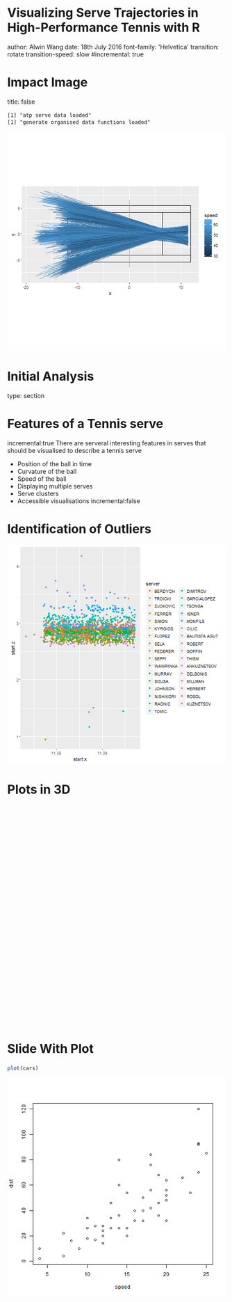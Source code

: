 
<style>
.midcenter {
    position: fixed;
    top: 50%;
    left: 50%;
}
</style>



Visualizing Serve Trajectories in High-Performance Tennis with R
=================================
author: Alwin  Wang
date: 18th July 2016
font-family: 'Helvetica'
transition: rotate
transition-speed: slow
#incremental: true

Impact Image
========================================================
title: false

```
[1] "atp serve data loaded"
[1] "generate organised data functions loaded"
```

![plot of chunk all_topdown_byspeed](Presentation_vis-serve-figure/all_topdown_byspeed-1.png)


Initial Analysis
========================================================
type: section

Features of a Tennis serve
========================================================
incremental:true
There are serveral interesting features in serves that should be visualised to describe a tennis serve
- Position of the ball in time
- Curvature of the ball
- Speed of the ball
- Displaying multiple serves
- Serve clusters
- Accessible visualisations
incremental:false

Identification of Outliers
========================================================
![plot of chunk outlier_frombehind](Presentation_vis-serve-figure/outlier_frombehind-1.png)

Plots in 3D
========================================================
<!--html_preserve--><div id="htmlwidget-7878" style="width:504px;height:504px;" class="plotly html-widget"></div>
<script type="application/json" data-for="htmlwidget-7878">{"x":{"data":[{"type":"scatter3d","inherit":false,"x":[11.3909554160798,9.28272461298879,7.25393596277921,5.30458946545104,3.43468512100429,1.64422292943895,-0.0667971092449875,-1.6983749950475,-3.25051072796862,-4.72320430800833,-4.80681704662803,-5.89479928363219,-6.95769402915844,-7.99550128320676,-9.00822104577716,-9.99585331686965,-10.9583980964842,-11.8958553846208,-12.8082251812796,-13.6955074864604],"y":[0.949315495386109,0.762687815887112,0.581770806767718,0.406564468027923,0.237068799667731,0.0732838016871402,-0.0847905259138493,-0.237154183135239,-0.383807169977025,-0.524749486439209,-0.5328061570661,-0.636504518504039,-0.740695450380012,-0.845378952694019,-0.95055502544606,-1.05622366863614,-1.16238488226425,-1.26903866633039,-1.37618502083457,-1.48382394577678],"z":[3.04533601966951,2.67258295845873,2.30934216200426,1.95561363030612,1.61139736336429,1.27669336117878,0.951501623749594,0.635822151076722,0.329654943160173,0.0329999999999373,0.0329999999999835,0.260236070876775,0.462249329782487,0.639039776717137,0.79060741168071,0.916952234673225,1.01807424569465,1.09397344474502,1.14464983182433,1.17010340693255],"mode":"lines","group":["1_01_03_1_194206.trj","1_01_03_1_194206.trj","1_01_03_1_194206.trj","1_01_03_1_194206.trj","1_01_03_1_194206.trj","1_01_03_1_194206.trj","1_01_03_1_194206.trj","1_01_03_1_194206.trj","1_01_03_1_194206.trj","1_01_03_1_194206.trj","1_01_03_1_194206.trj","1_01_03_1_194206.trj","1_01_03_1_194206.trj","1_01_03_1_194206.trj","1_01_03_1_194206.trj","1_01_03_1_194206.trj","1_01_03_1_194206.trj","1_01_03_1_194206.trj","1_01_03_1_194206.trj","1_01_03_1_194206.trj"],"name":"1_01_03_1_194206.trj"},{"x":[-11.89,-11.89,0,0,0,0,0,0,11.89,11.89,-11.89,-11.89,11.89,11.89,-11.89,-6.4,-6.4,6.4,6.4,6.4,-6.4],"y":[5.49,-5.49,-5.49,-6.5,-6.5,6.5,6.5,-5.49,-5.49,5.49,5.49,4.115,4.115,-4.115,-4.115,-4.115,4.115,4.115,-4.115,0,0],"z":[0,0,0,0,1.09,1.09,0,0,0,0,0,0,0,0,0,0,0,0,0,0,0],"type":"scatter3d","mode":"lines"}],"layout":{"scene":{"aspectmode":"data","xaxis":{"title":"pos.x"},"yaxis":{"title":"pos.y"},"zaxis":{"title":"pos.z"}},"margin":{"b":40,"l":60,"t":25,"r":10}},"url":null,"width":null,"height":null,"source":"A","config":{"modeBarButtonsToRemove":["sendDataToCloud"]},"base_url":"https://plot.ly"},"evals":[],"jsHooks":[]}</script><!--/html_preserve-->

Slide With Plot
========================================================

```r
plot(cars)
```

![plot of chunk unnamed-chunk-1](Presentation_vis-serve-figure/unnamed-chunk-1-1.png)
